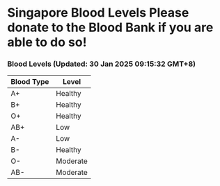 Singapore Blood Levels
 Please donate to the Blood Bank if you are able to do so!
================================================================================================================================

### Blood Levels (Updated: 30 Jan 2025 09:15:32 GMT+8)
| Blood Type | Level     |
|------------|-----------|
| A+     | Healthy |
| B+     | Healthy |
| O+     | Healthy |
| AB+     | Low |
| A-     | Low |
| B-     | Healthy |
| O-     | Moderate |
| AB-     | Moderate |
